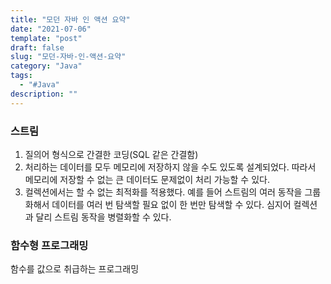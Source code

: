 ```yaml
---
title: "모던 자바 인 액션 요약"
date: "2021-07-06"
template: "post"
draft: false
slug: "모던-자바-인-액션-요약"
category: "Java"
tags:
  - "#Java"
description: ""
---
```


### 스트림

1. 질의어 형식으로 간결한 코딩(SQL 같은 간결함)
2. 처리하는 데이터를 모두 메모리에 저장하지 않을 수도 있도록 설계되었다. 따라서 메모리에 저장할 수 없는 큰 데이터도 문제없이 처리 가능할 수 있다.
3. 컬렉션에서는 할 수 없는 최적화를 적용했다. 예를 들어 스트림의 여러 동작을 그룹화해서 데이터를 여러 번 탐색할 필요 없이 한 번만 탐색할 수 있다. 심지어 컬렉션과 달리 스트림 동작을 병렬화할 수 있다.

### 함수형 프로그래밍

함수를 값으로 취급하는 프로그래밍